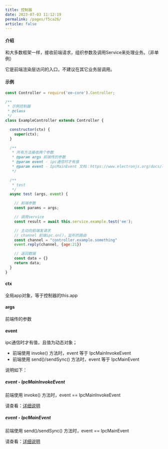 ```yaml
---
title: 控制器
date: 2023-07-03 11:12:19
permalink: /pages/f5ca26/
article: false
---
```


#### 介绍
和大多数框架一样，接收前端请求，组织参数及调用Service来处理业务。（非单例）

它是前端渲染层访问的入口，不建议在其它业务层调用。

#### 示例
```javascript
const Controller = require('ee-core').Controller;

/**
 * 示例控制器
 * @class
 */
class ExampleController extends Controller {

  constructor(ctx) {
    super(ctx);
  }

  /**
   * 所有方法接收两个参数
   * @param args 前端传的参数
   * @param event - ipc通信时才有值
   * @param event - IpcMainEvent 文档：https://www.electronjs.org/docs/latest/api/structures/ipc-main-event
   */

  /**
   * test
   */
  async test (args, event) {

    // 前端参数
    const params = args;

    // 调用service
    const result = await this.service.example.test('ee');

    // 主动向前端发请求
    // channel 前端ipc.on()，监听的路由
    const channel = "controller.example.something"
    event.reply(channel, {age:21})

    // 返回数据
    const data = {}
    return data;
  }
}  
```
#### ctx
全局app对象，等于控制器的this.app

#### args
前端传的参数

#### event
ipc通信时才有值，且值为动态对象；
- 前端使用 invoke() 方法时，event 等于 IpcMainInvokeEvent 
- 前端使用 send()/sendSync() 方法时，event 等于 IpcMainEvent 

说明如下：

##### event - IpcMainInvokeEvent
前端使用 invoke() 方法时，event == IpcMainInvokeEvent 

请查看：[详细说明](https://www.electronjs.org/zh/docs/latest/api/structures/ipc-main-event)

##### event - IpcMainEvent
前端使用 send()/sendSync() 方法时，event == IpcMainEvent 

请查看：[详细说明](https://www.electronjs.org/zh/docs/latest/api/structures/ipc-main-invoke-event)
